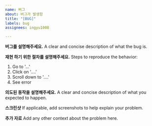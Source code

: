 ```yaml
---
name: 버그
about: 버그가 발생함
title: "[BUG]"
labels: bug
assignees: ingyu1008

---
```


**버그를 설명해주세요.**
A clear and concise description of what the bug is.

**재현 하기 위한 절차를 설명해주세요.**
Steps to reproduce the behavior:
1. Go to '...'
2. Click on '....'
3. Scroll down to '....'
4. See error

**의도된 동작을 설명해주세요.**
A clear and concise description of what you expected to happen.

**스크린샷**
If applicable, add screenshots to help explain your problem.

**추가 자료**
Add any other context about the problem here.
